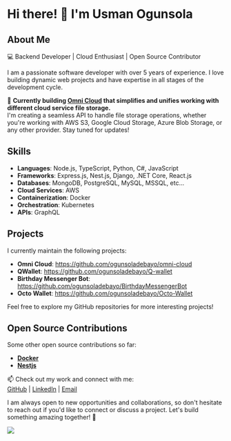 # Hi there! 👋 I'm Usman Ogunsola

## About Me

💻 Backend Developer | Cloud Enthusiast | Open Source Contributor


I am a passionate software developer with over 5 years of experience. I love building dynamic web projects and have expertise in all stages of the development cycle.

🚀 **Currently building [Omni Cloud](https://github.com/ogunsoladebayo/omni-cloud) that simplifies and unifies working with different cloud service file storage.**  
I'm creating a seamless API to handle file storage operations, whether you're working with AWS S3, Google Cloud Storage, Azure Blob Storage, or any other provider. Stay tuned for updates!


## Skills

- **Languages**: Node.js, TypeScript, Python, C#, JavaScript
- **Frameworks**: Express.js, Nest.js, Django, .NET Core, React.js
- **Databases**: MongoDB, PostgreSQL, MySQL, MSSQL, etc...
- **Cloud Services**: AWS
- **Containerization**: Docker
- **Orchestration**: Kubernetes
- **APIs**: GraphQL

## Projects

I currently maintain the following projects:

- **Omni Cloud**: https://github.com/ogunsoladebayo/omni-cloud
- **QWallet**: https://github.com/ogunsoladebayo/Q-wallet
- **Birthday Messenger Bot**: https://github.com/ogunsoladebayo/BirthdayMessengerBot
- **Octo Wallet**: https://github.com/ogunsoladebayo/Octo-Wallet

Feel free to explore my GitHub repositories for more interesting projects!

## Open Source Contributions

Some other open source contributions so far:

- [**Docker**](https://github.com/docker/docs/pull/14025)
- [**Nestjs**](https://github.com/nestjs/docs.nestjs.com/pull/2295)


📫 Check out my work and connect with me:  
[GitHub](https://github.com/ogunsoladebayo) | [LinkedIn](https://www.linkedin.com/in/ogunsoladebayo) | [Email](mailto:ogunsoladebayo@gmail.com)

I am always open to new opportunities and collaborations, so don't hesitate to reach out if you'd like to connect or discuss a project. Let's build something amazing together! 🚀

[![](https://visitcount.itsvg.in/api?id=ogunsoladebayo&label=Profile%20Views&color=1&icon=5&pretty=true)](https://visitcount.itsvg.in)

